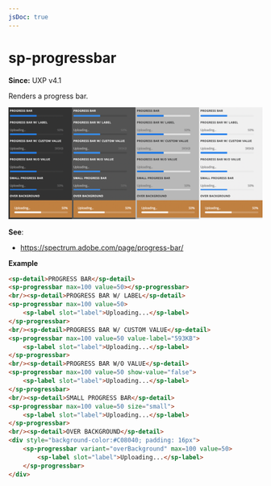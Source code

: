 ```yaml
---
jsDoc: true
---
```

# sp-progressbar

**Since:** UXP v4.1

Renders a progress bar.

![Progress Bars](../../assets/sp-progressbar.png)

**See**:
- https://spectrum.adobe.com/page/progress-bar/

**Example**

```html
<sp-detail>PROGRESS BAR</sp-detail>
<sp-progressbar max=100 value=50></sp-progressbar>
<br/><sp-detail>PROGRESS BAR W/ LABEL</sp-detail>
<sp-progressbar max=100 value=50>
    <sp-label slot="label">Uploading...</sp-label>
</sp-progressbar>
<br/><sp-detail>PROGRESS BAR W/ CUSTOM VALUE</sp-detail>
<sp-progressbar max=100 value=50 value-label="593KB">
    <sp-label slot="label">Uploading...</sp-label>
</sp-progressbar>
<br/><sp-detail>PROGRESS BAR W/O VALUE</sp-detail>
<sp-progressbar max=100 value=50 show-value="false">
    <sp-label slot="label">Uploading...</sp-label>
</sp-progressbar>
<br/><sp-detail>SMALL PROGRESS BAR</sp-detail>
<sp-progressbar max=100 value=50 size="small">
    <sp-label slot="label">Uploading...</sp-label>
</sp-progressbar>
<br/><sp-detail>OVER BACKGROUND</sp-detail>
<div style="background-color:#C08040; padding: 16px">
    <sp-progressbar variant="overBackground" max=100 value=50>
        <sp-label slot="label">Uploading...</sp-label>
    </sp-progressbar>
</div>
```
